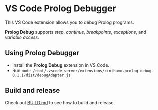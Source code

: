 # VS Code Prolog Debugger

This VS Code extension allows you to debug Prolog programs.

**Prolog Debug** supports *step*, *continue*, *breakpoints*, *exceptions*, and *variable access*.

## Using Prolog Debugger

* Install the **Prolog Debug** extension in VS Code.
* Run `node /root/.vscode-server/extensions/cinthamo.prolog-debug-0.1.1/dist/debugAdapter.js`

## Build and release

Check out [BUILD.md](BUILD.md) to see how to build and release.
